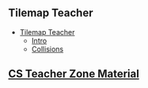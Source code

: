 ## Tilemap Teacher

* [Tilemap Teacher](/courses/csintro1/teacherzone/trimmed-notes/tilemap)
    * [Intro](/courses/csintro1/teacherzone/trimmed-notes/tilemap/intro)
    * [Collisions](/courses/csintro1/teacherzone/trimmed-notes/tilemap/collisions)

## [CS Teacher Zone Material](/courses/csintro1/teacherzone/trimmed-notes/teachers)